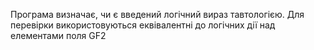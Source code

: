 Програма визначає, чи є введений логічний вираз тавтологією. Для перевірки використовуються еквівалентні до логічних дії над елементами поля GF2
